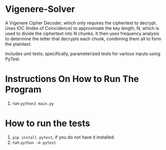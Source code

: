 # Vigenere-Solver
A Vigenere Cipher Decoder, which only requires the ciphertext to decrypt. Uses IOC (Index of Coincidence) to approximate the key length, N, which is used to divide the ciphertext into N chunks. It then uses frequency analysis to determine the letter that decrypts each chunk, combining them all to form the plaintext.

Includes unit tests; specifically, parameterized tests for various inputs using PyTest. 
# Instructions On How to Run The Program
1. run ```python3 main.py```
# How to run the tests
1. ```pip install pytest```, if you do not have it installed.
2. run ```python -m pytest```
